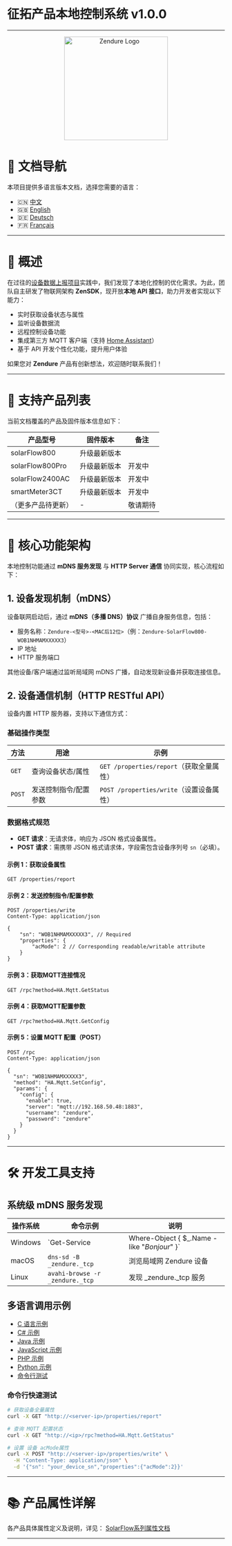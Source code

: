 <!--
 * @Author: dav1d wei.liu@zendure.com
 * @Date: 2025-03-04 14:39:17
 * @LastEditors: dav1d wei.liu@zendure.com
 * @LastEditTime: 2025-07-30 19:24:24
 * @FilePath: /zenSDK/docs/zh.md
 * @Description: 征拓产品本地控制系统技术文档（v1.0.0）
 * 
 * Copyright (c) 2025 by Zendure, All Rights Reserved. 
-->

# 征拓产品本地控制系统 v1.0.0

---

<p align="center">
  <img src="https://zendure.com/cdn/shop/files/zendure-logo-infinity-charge_240x.png?v=1717728038" alt="Zendure Logo" width="240">
</p>

# 📖 文档导航

本项目提供多语言版本文档，选择您需要的语言：

- 🇨🇳 [中文](./zh.md)
- 🇬🇧 [English](../README.md)
- 🇩🇪 [Deutsch](./de.md)
- 🇫🇷 [Français](./fr.md)

---

# 🌟 概述

在过往的[设备数据上报项目](https://github.com/Zendure/developer-device-data-report)实践中，我们发现了本地化控制的优化需求。为此，团队自主研发了物联网架构 **ZenSDK**，现开放**本地 API 接口**，助力开发者实现以下能力：

- 实时获取设备状态与属性
- 监听设备数据流
- 远程控制设备功能
- 集成第三方 MQTT 客户端（支持 [Home Assistant](https://www.home-assistant.io/integrations/mqtt/)）
- 基于 API 开发个性化功能，提升用户体验

如果您对 **Zendure** 产品有创新想法，欢迎随时联系我们！

---

# 📌 支持产品列表

当前文档覆盖的产品及固件版本信息如下：

| 产品型号           | 固件版本 | 备注     |
| ------------------ | -------- | -------- |
| solarFlow800       | 升级最新版本   |          |
| solarFlow800Pro    | 升级最新版本   | 开发中   |
| solarFlow2400AC    | 升级最新版本   | 开发中   |
| smartMeter3CT      | 升级最新版本   | 开发中   |
| （更多产品待更新） | -        | 敬请期待 |

---

# 🚀 核心功能架构

本地控制功能通过 **mDNS 服务发现** 与 **HTTP Server 通信** 协同实现，核心流程如下：

## 1. 设备发现机制（mDNS）

设备联网启动后，通过 **mDNS（多播 DNS）协议** 广播自身服务信息，包括：

- 服务名称：`Zendure-<型号>-<MAC后12位>`（例：`Zendure-SolarFlow800-WOB1NHMAMXXXXX3`）
- IP 地址
- HTTP 服务端口

其他设备/客户端通过监听局域网 mDNS 广播，自动发现新设备并获取连接信息。

## 2. 设备通信机制（HTTP RESTful API）

设备内置 HTTP 服务器，支持以下通信方式：

### 基础操作类型

| 方法     | 用途                  | 示例                                       |
| -------- | --------------------- | ------------------------------------------ |
| `GET`  | 查询设备状态/属性     | `GET /properties/report`（获取全量属性） |
| `POST` | 发送控制指令/配置参数 | `POST /properties/write`（设置设备属性） |

### 数据格式规范

- **GET 请求**：无请求体，响应为 JSON 格式设备属性。
- **POST 请求**：需携带 JSON 格式请求体，字段需包含设备序列号 `sn`（必填）。

#### 示例 1：获取设备属性

```http
GET /properties/report
```
#### 示例 2：发送控制指令/配置参数

```http
POST /properties/write
Content-Type: application/json

{
    "sn": "WOB1NHMAMXXXXX3", // Required
    "properties": {
        "acMode": 2 // Corresponding readable/writable attribute
    }
}
```

#### 示例 3：获取MQTT连接情况

```http
GET /rpc?method=HA.Mqtt.GetStatus
```

#### 示例 4：获取MQTT配置参数

```http
GET /rpc?method=HA.Mqtt.GetConfig
```

#### 示例 5：设置 MQTT 配置（POST）

```http
POST /rpc
Content-Type: application/json

{
  "sn": "WOB1NHMAMXXXXX3",
  "method": "HA.Mqtt.SetConfig",
  "params": {
    "config": {
      "enable": true,
      "server": "mqtt://192.168.50.48:1883",
      "username": "zendure",
      "password": "zendure"
    }
  }
}
```

---

# 🛠️ 开发工具支持

## 系统级 mDNS 服务发现

| 操作系统 | 命令示例                          | 说明                                          |
| -------- | --------------------------------- | --------------------------------------------- |
| Windows  | `Get-Service                      | Where-Object { $_.Name -like "*Bonjour*" }` |
| macOS    | `dns-sd -B _zendure._tcp`       | 浏览局域网 Zendure 设备                       |
| Linux    | `avahi-browse -r _zendure._tcp` | 发现 _zendure._tcp 服务                       |

## 多语言调用示例

- [C 语言示例](../examples/C/demo.c)
- [C# 示例](../examples/C%23/demo.cs)
- [Java 示例](../examples/Java/demo.java)
- [JavaScript 示例](../examples/JavaScript/demo.js)
- [PHP 示例](../examples/PHP/demo.php)
- [Python 示例](../examples/Python/demo.py)
- [命令行测试](#命令行快速测试)

### 命令行快速测试

```bash
# 获取设备全量属性
curl -X GET "http://<server-ip>/properties/report"

# 查询 MQTT 配置状态
curl -X GET "http://<ip>/rpc?method=HA.Mqtt.GetStatus"

# 设置 设备 acMode属性
curl -X POST "http://<server-ip>/properties/write" \
  -H "Content-Type: application/json" \
  -d '{"sn": "your_device_sn","properties":{"acMode":2}}'
```

---

# 📚 产品属性详解

各产品具体属性定义及说明，详见：
[SolarFlow系列属性文档](./zh_properties.md)

---
